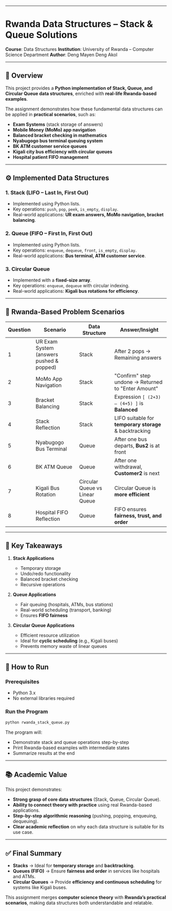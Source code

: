 
---

# Rwanda Data Structures – Stack & Queue Solutions

**Course**: Data Structures
**Institution**: University of Rwanda – Computer Science Department
**Author**: Deng Mayen Deng Akol

---

## 📘 Overview

This project provides a **Python implementation of Stack, Queue, and Circular Queue data structures**, enriched with **real-life Rwanda-based examples**.

The assignment demonstrates how these fundamental data structures can be applied in **practical scenarios**, such as:

* **Exam Systems** (stack storage of answers)
* **Mobile Money (MoMo) app navigation**
* **Balanced bracket checking in mathematics**
* **Nyabugogo bus terminal queuing system**
* **BK ATM customer service queues**
* **Kigali city bus efficiency with circular queues**
* **Hospital patient FIFO management**

---

## ⚙️ Implemented Data Structures

### 1. **Stack (LIFO – Last In, First Out)**

* Implemented using Python lists.
* Key operations: `push`, `pop`, `peek`, `is_empty`, `display`.
* Real-world applications: **UR exam answers, MoMo navigation, bracket balancing**.

### 2. **Queue (FIFO – First In, First Out)**

* Implemented using Python lists.
* Key operations: `enqueue`, `dequeue`, `front`, `is_empty`, `display`.
* Real-world applications: **Bus terminal, ATM customer service**.

### 3. **Circular Queue**

* Implemented with a **fixed-size array**.
* Key operations: `enqueue`, `dequeue` with circular indexing.
* Real-world applications: **Kigali bus rotations for efficiency**.

---

## 📝 Rwanda-Based Problem Scenarios

| **Question** | **Scenario**                             | **Data Structure**             | **Answer/Insight**                                     |
| ------------ | ---------------------------------------- | ------------------------------ | ------------------------------------------------------ |
| 1            | UR Exam System (answers pushed & popped) | Stack                          | After 2 pops → Remaining answers                       |
| 2            | MoMo App Navigation                      | Stack                          | "Confirm" step undone → Returned to "Enter Amount"     |
| 3            | Bracket Balancing                        | Stack                          | Expression `[ (2+3) – (4+5) ]` is **Balanced**         |
| 4            | Stack Reflection                         | Stack                          | LIFO suitable for **temporary storage** & backtracking |
| 5            | Nyabugogo Bus Terminal                   | Queue                          | After one bus departs, **Bus2** is at front            |
| 6            | BK ATM Queue                             | Queue                          | After one withdrawal, **Customer2** is next            |
| 7            | Kigali Bus Rotation                      | Circular Queue vs Linear Queue | Circular Queue is **more efficient**                   |
| 8            | Hospital FIFO Reflection                 | Queue                          | FIFO ensures **fairness, trust, and order**            |

---

## 🔑 Key Takeaways

1. **Stack Applications**

   * Temporary storage
   * Undo/redo functionality
   * Balanced bracket checking
   * Recursive operations

2. **Queue Applications**

   * Fair queuing (hospitals, ATMs, bus stations)
   * Real-world scheduling (transport, banking)
   * Ensures **FIFO fairness**

3. **Circular Queue Applications**

   * Efficient resource utilization
   * Ideal for **cyclic scheduling** (e.g., Kigali buses)
   * Prevents memory waste of linear queues

---

## 🚀 How to Run

### Prerequisites

* Python 3.x
* No external libraries required

### Run the Program

```bash
python rwanda_stack_queue.py
```

The program will:

* Demonstrate stack and queue operations step-by-step
* Print Rwanda-based examples with intermediate states
* Summarize results at the end

---

## 📚 Academic Value

This project demonstrates:

* **Strong grasp of core data structures** (Stack, Queue, Circular Queue).
* **Ability to connect theory with practice** using real Rwanda-based applications.
* **Step-by-step algorithmic reasoning** (pushing, popping, enqueuing, dequeuing).
* **Clear academic reflection** on why each data structure is suitable for its use case.

---

## ✅ Final Summary

* **Stacks** → Ideal for **temporary storage** and **backtracking**.
* **Queues (FIFO)** → Ensure **fairness and order** in services like hospitals and ATMs.
* **Circular Queues** → Provide **efficiency and continuous scheduling** for systems like Kigali buses.

This assignment merges **computer science theory** with **Rwanda’s practical scenarios**, making data structures both understandable and relatable.